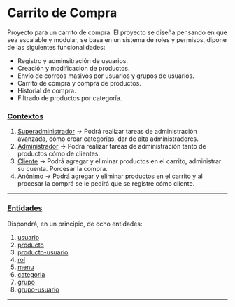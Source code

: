 # Carrito de Compra

 Proyecto para un carrito de compra. El proyecto se diseña pensando en que sea escalable y modular, se basa en un sistema de roles y permisos, dipone de las siguientes funcionalidades:

 + Registro y adminsitración de usuarios.
 + Creación y modificacion de productos.
 + Envío de correos masivos por usuarios y grupos de usuarios.
 + Carrito de compra y compra de productos.
 + Historial de compra.
 + Filtrado de productos por categoría.

###  [Contextos](doc/contextos.md)

 1. [Superadministrador](doc/contextos/superadministrador.md)
 -> Podrá realizar tareas de administración avanzada, cómo crear categorias, dar de alta administradores.
 2. [Administrador](doc/contextos/administrador.md)
-> Podrá realizar tareas de administración tanto de productos cómo de clientes.
 3. [Cliente](doc/contextos/cliente.md)
 -> Podrá agregar y eliminar productos en el carrito, administrar su cuenta. Porcesar la compra.
 4. [Anónimo](doc/contextos/anonimo.md)
 -> Podrá agregar y eliminar productos en el carrito y al procesar la comprá se le pedirá que se registre cómo cliente.

---
### [Entidades](doc/entidades.md)

Dispondrá, en un principio, de ocho entidades:

1. [usuario](doc/entidades/usuario.md)
2. [producto](doc/entidades/producto.md)
3. [producto-usuario](doc/entidades/producto-usuario.md)
4. [rol](doc/entidades/rol.md)
5. [menu](doc/entidades/menu.md)
6. [categoria](doc/entidades/categoria.md)
7. [grupo](doc/entidades/grupo.md)
8. [grupo-usuario](doc/entidades/grupo-usuario.md)
---
